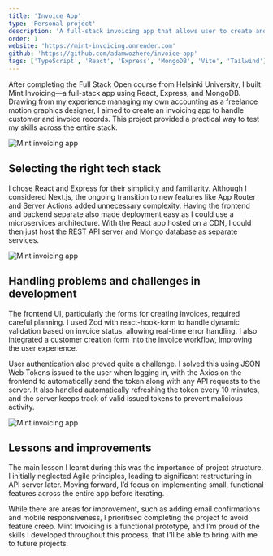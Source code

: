 ```yaml
---
title: 'Invoice App'
type: 'Personal project'
description: 'A full-stack invoicing app that allows user to create and manage customers and invoices online.'
order: 1
website: 'https://mint-invoicing.onrender.com'
github: 'https://github.com/adamwozhere/invoice-app'
tags: ['TypeScript', 'React', 'Express', 'MongoDB', 'Vite', 'Tailwind']
---
```


After completing the Full Stack Open course from Helsinki University, I built Mint Invoicing—a full-stack app using React, Express, and MongoDB. Drawing from my experience managing my own accounting as a freelance motion graphics designer, I aimed to create an invoicing app to handle customer and invoice records. This project provided a practical way to test my skills across the entire stack.

![Mint invoicing app](@assets/invoice-app-01.png)

## Selecting the right tech stack

I chose React and Express for their simplicity and familiarity. Although I considered Next.js, the ongoing transition to new features like App Router and Server Actions added unnecessary complexity. Having the frontend and backend separate also made deployment easy as I could use a microservices architecture. With the React app hosted on a CDN, I could then just host the REST API server and Mongo database as separate services.

![Mint invoicing app](@assets/invoice-app-02.png)

## Handling problems and challenges in development

The frontend UI, particularly the forms for creating invoices, required careful planning. I used Zod with react-hook-form to handle dynamic validation based on invoice status, allowing real-time error handling. I also integrated a customer creation form into the invoice workflow, improving the user experience.

User authentication also proved quite a challenge. I solved this using JSON Web Tokens issued to the user when logging in, with the Axios on the frontend to automatically send the token along with any API requests to the server. It also handled automatically refreshing the token every 10 minutes, and the server keeps track of valid issued tokens to prevent malicious activity.

![Mint invoicing app](@assets/invoice-app-03.png)

## Lessons and improvements

The main lesson I learnt during this was the importance of project structure. I initially neglected Agile principles, leading to significant restructuring in API server later. Moving forward, I’d focus on implementing small, functional features across the entire app before iterating.

While there are areas for improvement, such as adding email confirmations and mobile responsiveness, I prioritised completing the project to avoid feature creep. Mint Invoicing is a functional prototype, and I’m proud of the skills I developed throughout this process, that I'll be able to bring with me to future projects.
